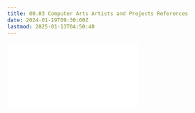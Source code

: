 ```yaml
---
title: 00.03 Computer Arts Artists and Projects References
date: 2024-01-19T09:30:00Z
lastmod: 2025-01-13T04:50:40
---
```


![Link to included file content](../../../../artists/computer-arts-artists-and-projects.md)
